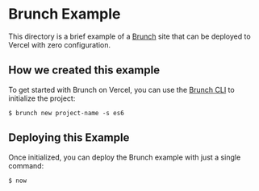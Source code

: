 # Brunch Example

This directory is a brief example of a [Brunch](https://brunch.io/) site that can be deployed to Vercel with zero configuration.

## How we created this example

To get started with Brunch on Vercel, you can use the [Brunch CLI](https://brunch.io/docs/commands) to initialize the project:

```shell
$ brunch new project-name -s es6
```

## Deploying this Example

Once initialized, you can deploy the Brunch example with just a single command:

```shell
$ now
```
